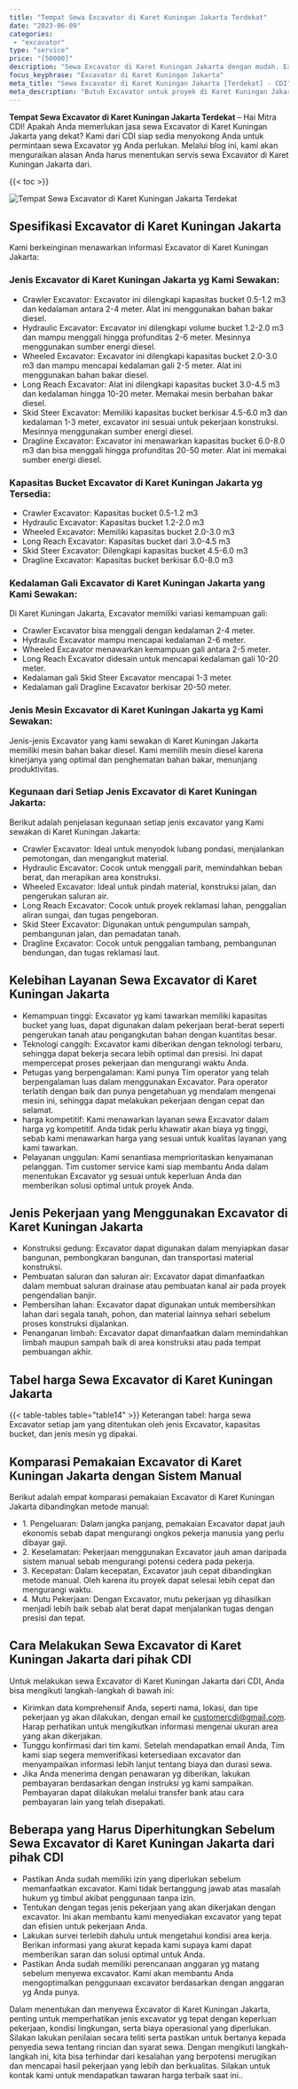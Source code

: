 ```yaml
---
title: "Tempat Sewa Excavator di Karet Kuningan Jakarta Terdekat"
date: "2023-06-09"
categories:
 - "excavator"
type: "service"
price: "[50000]"
description: "Sewa Excavator di Karet Kuningan Jakarta dengan mudah. Excavator unggulan untuk proyek konstruksi yang membutuhkan solusi tepat guna dengan performa optimal. Konsultasikan kebutuhan Anda."
focus_keyphrase: "Excavator di Karet Kuningan Jakarta"
meta_title: "Sewa Excavator di Karet Kuningan Jakarta [Terdekat] - CDI"
meta_description: "Butuh Excavator untuk proyek di Karet Kuningan Jakarta?. Kami tawarkan Excavator berkualitas untuk menyelesaikan pekerjaan. Harga kompetitif tersedia."
---
```


**Tempat Sewa Excavator di Karet Kuningan Jakarta Terdekat** – Hai Mitra CDI! Apakah Anda memerlukan jasa sewa Excavator di Karet Kuningan Jakarta yang dekat? Kami dari CDI siap sedia menyokong Anda untuk permintaan sewa Excavator yg Anda perlukan. Melalui blog ini, kami akan menguraikan alasan Anda harus menentukan servis sewa Excavator di Karet Kuningan Jakarta dari.

{{< toc >}}

![Tempat Sewa Excavator di Karet Kuningan Jakarta Terdekat](/images/excavator/excavator-01.jpg)

## Spesifikasi Excavator di Karet Kuningan Jakarta

Kami berkeinginan menawarkan informasi Excavator di Karet Kuningan Jakarta:

### Jenis Excavator di Karet Kuningan Jakarta yg Kami Sewakan:

*   Crawler Excavator: Excavator ini dilengkapi kapasitas bucket 0.5-1.2 m3 dan kedalaman antara 2-4 meter. Alat ini menggunakan bahan bakar diesel.
*   Hydraulic Excavator: Excavator ini dilengkapi volume bucket 1.2-2.0 m3 dan mampu menggali hingga profunditas 2-6 meter. Mesinnya menggunakan sumber energi diesel.
*   Wheeled Excavator: Excavator ini dilengkapi kapasitas bucket 2.0-3.0 m3 dan mampu mencapai kedalaman gali 2-5 meter. Alat ini menggunakan bahan bakar diesel.
*   Long Reach Excavator: Alat ini dilengkapi kapasitas bucket 3.0-4.5 m3 dan kedalaman hingga 10-20 meter. Memakai mesin berbahan bakar diesel.
*   Skid Steer Excavator: Memiliki kapasitas bucket berkisar 4.5-6.0 m3 dan kedalaman 1-3 meter, excavator ini sesuai untuk pekerjaan konstruksi. Mesinnya menggunakan sumber energi diesel.
*   Dragline Excavator: Excavator ini menawarkan kapasitas bucket 6.0-8.0 m3 dan bisa menggali hingga profunditas 20-50 meter. Alat ini memakai sumber energi diesel.

### Kapasitas Bucket Excavator di Karet Kuningan Jakarta yg Tersedia:

*   Crawler Excavator: Kapasitas bucket 0.5-1.2 m3
*   Hydraulic Excavator: Kapasitas bucket 1.2-2.0 m3
*   Wheeled Excavator: Memiliki kapasitas bucket 2.0-3.0 m3
*   Long Reach Excavator: Kapasitas bucket dari 3.0-4.5 m3
*   Skid Steer Excavator: Dilengkapi kapasitas bucket 4.5-6.0 m3
*   Dragline Excavator: Kapasitas bucket berkisar 6.0-8.0 m3

### Kedalaman Gali Excavator di Karet Kuningan Jakarta yang Kami Sewakan:

Di Karet Kuningan Jakarta, Excavator memiliki variasi kemampuan gali:

*   Crawler Excavator bisa menggali dengan kedalaman 2-4 meter.
*   Hydraulic Excavator mampu mencapai kedalaman 2-6 meter.
*   Wheeled Excavator menawarkan kemampuan gali antara 2-5 meter.
*   Long Reach Excavator didesain untuk mencapai kedalaman gali 10-20 meter.
*   Kedalaman gali Skid Steer Excavator mencapai 1-3 meter.
*   Kedalaman gali Dragline Excavator berkisar 20-50 meter.

### Jenis Mesin Excavator di Karet Kuningan Jakarta yg Kami Sewakan:

Jenis-jenis Excavator yang kami sewakan di Karet Kuningan Jakarta memiliki mesin bahan bakar diesel. Kami memilih mesin diesel karena kinerjanya yang optimal dan penghematan bahan bakar, menunjang produktivitas.

### Kegunaan dari Setiap Jenis Excavator di Karet Kuningan Jakarta:

Berikut adalah penjelasan kegunaan setiap jenis excavator yang Kami sewakan di Karet Kuningan Jakarta:

*   Crawler Excavator: Ideal untuk menyodok lubang pondasi, menjalankan pemotongan, dan mengangkut material.
*   Hydraulic Excavator: Cocok untuk menggali parit, memindahkan beban berat, dan merapikan area konstruksi.
*   Wheeled Excavator: Ideal untuk pindah material, konstruksi jalan, dan pengerukan saluran air.
*   Long Reach Excavator: Cocok untuk proyek reklamasi lahan, penggalian aliran sungai, dan tugas pengeboran.
*   Skid Steer Excavator: Digunakan untuk pengumpulan sampah, pembangunan jalan, dan pemadatan tanah.
*   Dragline Excavator: Cocok untuk penggalian tambang, pembangunan bendungan, dan tugas reklamasi laut.

## Kelebihan Layanan Sewa Excavator di Karet Kuningan Jakarta

*   Kemampuan tinggi: Excavator yg kami tawarkan memiliki kapasitas bucket yang luas, dapat digunakan dalam pekerjaan berat-berat seperti pengerukan tanah atau pengangkutan bahan dengan kuantitas besar.
*   Teknologi canggih: Excavator kami diberikan dengan teknologi terbaru, sehingga dapat bekerja secara lebih optimal dan presisi. Ini dapat mempercepat proses pekerjaan dan mengurangi waktu Anda.
*   Petugas yang berpengalaman: Kami punya Tim operator yang telah berpengalaman luas dalam menggunakan Excavator. Para operator terlatih dengan baik dan punya pengetahuan yg mendalam mengenai mesin ini, sehingga dapat melakukan pekerjaan dengan cepat dan selamat.
*   harga kompetitif: Kami menawarkan layanan sewa Excavator dalam harga yg kompetitif. Anda tidak perlu khawatir akan biaya yg tinggi, sebab kami menawarkan harga yang sesuai untuk kualitas layanan yang kami tawarkan.
*   Pelayanan unggulan: Kami senantiasa memprioritaskan kenyamanan pelanggan. Tim customer service kami siap membantu Anda dalam menentukan Excavator yg sesuai untuk keperluan Anda dan memberikan solusi optimal untuk proyek Anda.

## Jenis Pekerjaan yang Menggunakan Excavator di Karet Kuningan Jakarta

*   Konstruksi gedung: Excavator dapat digunakan dalam menyiapkan dasar bangunan, pembongkaran bangunan, dan transportasi material konstruksi.
*   Pembuatan saluran dan saluran air: Excavator dapat dimanfaatkan dalam membuat saluran drainase atau pembuatan kanal air pada proyek pengendalian banjir.
*   Pembersihan lahan: Excavator dapat digunakan untuk membersihkan lahan dari segala tanah, pohon, dan material lainnya sehari sebelum proses konstruksi dijalankan.
*   Penanganan limbah: Excavator dapat dimanfaatkan dalam memindahkan limbah maupun sampah baik di area konstruksi atau pada tempat pembuangan akhir.

## Tabel harga Sewa Excavator di Karet Kuningan Jakarta

{{< table-tables table="table14" >}} Keterangan tabel: harga sewa Excavator setiap jam yang ditentukan oleh jenis Excavator, kapasitas bucket, dan jenis mesin yg dipakai. 

## Komparasi Pemakaian Excavator di Karet Kuningan Jakarta dengan Sistem Manual

Berikut adalah empat komparasi pemakaian Excavator di Karet Kuningan Jakarta dibandingkan metode manual:

*   1\. Pengeluaran: Dalam jangka panjang, pemakaian Excavator dapat jauh ekonomis sebab dapat mengurangi ongkos pekerja manusia yang perlu dibayar gaji.
*   2\. Keselamatan: Pekerjaan menggunakan Excavator jauh aman daripada sistem manual sebab mengurangi potensi cedera pada pekerja.
*   3\. Kecepatan: Dalam kecepatan, Excavator jauh cepat dibandingkan metode manual. Oleh karena itu proyek dapat selesai lebih cepat dan mengurangi waktu.
*   4\. Mutu Pekerjaan: Dengan Excavator, mutu pekerjaan yg dihasilkan menjadi lebih baik sebab alat berat dapat menjalankan tugas dengan presisi dan tepat.

## Cara Melakukan Sewa Excavator di Karet Kuningan Jakarta dari pihak CDI

Untuk melakukan sewa Excavator di Karet Kuningan Jakarta dari CDI, Anda bisa mengikuti langkah-langkah di bawah ini:

*   Kirimkan data komprehensif Anda, seperti nama, lokasi, dan tipe pekerjaan yg akan dilakukan, dengan email ke customercdi@gmail.com. Harap perhatikan untuk mengikutkan informasi mengenai ukuran area yang akan dikerjakan.
*   Tunggu konfirmasi dari tim kami. Setelah mendapatkan email Anda, Tim kami siap segera memverifikasi ketersediaan excavator dan menyampaikan informasi lebih lanjut tentang biaya dan durasi sewa.
*   Jika Anda menerima dengan penawaran yg diberikan, lakukan pembayaran berdasarkan dengan instruksi yg kami sampaikan. Pembayaran dapat dilakukan melalui transfer bank atau cara pembayaran lain yang telah disepakati.

## Beberapa yang Harus Diperhitungkan Sebelum Sewa Excavator di Karet Kuningan Jakarta dari pihak CDI

*   Pastikan Anda sudah memiliki izin yang diperlukan sebelum memanfaatkan excavator. Kami tidak bertanggung jawab atas masalah hukum yg timbul akibat penggunaan tanpa izin.
*   Tentukan dengan tegas jenis pekerjaan yang akan dikerjakan dengan excavator. Ini akan membantu kami menyediakan excavator yang tepat dan efisien untuk pekerjaan Anda.
*   Lakukan survei terlebih dahulu untuk mengetahui kondisi area kerja. Berikan informasi yang akurat kepada kami supaya kami dapat memberikan saran dan solusi optimal untuk Anda.
*   Pastikan Anda sudah memiliki perencanaan anggaran yg matang sebelum menyewa excavator. Kami akan membantu Anda mengoptimalkan penggunaan excavator berdasarkan dengan anggaran yg Anda punya.

Dalam menentukan dan menyewa Excavator di Karet Kuningan Jakarta, penting untuk memperhatikan jenis excavator yg tepat dengan keperluan pekerjaan, kondisi lingkungan, serta biaya operasional yang diperlukan. Silakan lakukan penilaian secara teliti serta pastikan untuk bertanya kepada penyedia sewa tentang rincian dan syarat sewa. Dengan mengikuti langkah-langkah ini, kita bisa terhindar dari kesalahan yang berpotensi merugikan dan mencapai hasil pekerjaan yang lebih dan berkualitas. Silakan untuk kontak kami untuk mendapatkan tawaran harga terbaik saat ini..